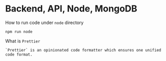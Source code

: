 Backend, API, Node, MongoDB
==================================

How to run code under `node` directory
```
npm run node

```

What is `Prettier`
```
`Prettier` is an opinionated code formatter which ensures one unified code format.

```